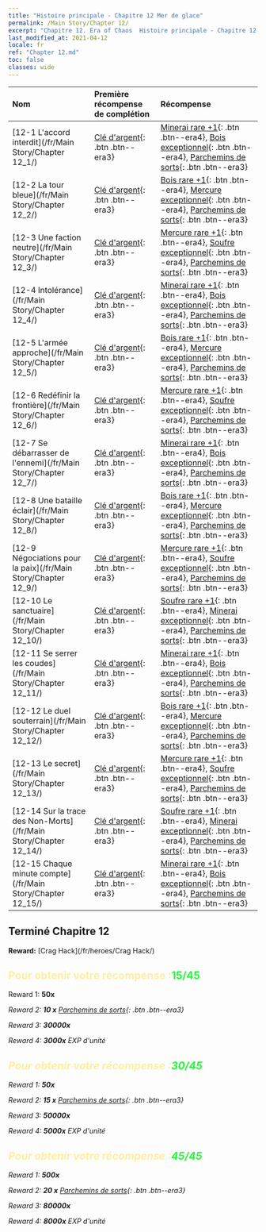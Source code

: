 ```yaml
---
title: "Histoire principale - Chapitre 12 Mer de glace"
permalink: /Main Story/Chapter 12/
excerpt: "Chapitre 12. Era of Chaos  Histoire principale - Chapitre 12. Mer de glace"
last_modified_at: 2021-04-12
locale: fr
ref: "Chapter 12.md"
toc: false
classes: wide
---
```


  | Nom |  Première récompense de complétion | Récompense |
  |:------------|:------------|:------------| 
  | [12-1 L'accord interdit](/fr/Main Story/Chapter 12_1/) | [Clé d'argent](/fr/Items/con_693/){: .btn .btn--era3} | [Minerai rare +1](/fr/Items/mat_40/){: .btn .btn--era4}, [Bois exceptionnel](/fr/Items/mat_34/){: .btn .btn--era4}, [Parchemins de sorts](/fr/Items/con_694/){: .btn .btn--era3} |
  | [12-2 La tour bleue](/fr/Main Story/Chapter 12_2/) | [Clé d'argent](/fr/Items/con_693/){: .btn .btn--era3} | [Bois rare +1](/fr/Items/mat_41/){: .btn .btn--era4}, [Mercure exceptionnel](/fr/Items/mat_35/){: .btn .btn--era4}, [Parchemins de sorts](/fr/Items/con_694/){: .btn .btn--era3} |
  | [12-3 Une faction neutre](/fr/Main Story/Chapter 12_3/) | [Clé d'argent](/fr/Items/con_693/){: .btn .btn--era3} | [Mercure rare +1](/fr/Items/mat_42/){: .btn .btn--era4}, [Soufre exceptionnel](/fr/Items/mat_36/){: .btn .btn--era4}, [Parchemins de sorts](/fr/Items/con_694/){: .btn .btn--era3} |
  | [12-4 Intolérance](/fr/Main Story/Chapter 12_4/) | [Clé d'argent](/fr/Items/con_693/){: .btn .btn--era3} | [Minerai rare +1](/fr/Items/mat_40/){: .btn .btn--era4}, [Bois exceptionnel](/fr/Items/mat_34/){: .btn .btn--era4}, [Parchemins de sorts](/fr/Items/con_694/){: .btn .btn--era3} |
  | [12-5 L'armée approche](/fr/Main Story/Chapter 12_5/) | [Clé d'argent](/fr/Items/con_693/){: .btn .btn--era3} | [Bois rare +1](/fr/Items/mat_41/){: .btn .btn--era4}, [Mercure exceptionnel](/fr/Items/mat_35/){: .btn .btn--era4}, [Parchemins de sorts](/fr/Items/con_694/){: .btn .btn--era3} |
  | [12-6 Redéfinir la frontière](/fr/Main Story/Chapter 12_6/) | [Clé d'argent](/fr/Items/con_693/){: .btn .btn--era3} | [Mercure rare +1](/fr/Items/mat_42/){: .btn .btn--era4}, [Soufre exceptionnel](/fr/Items/mat_36/){: .btn .btn--era4}, [Parchemins de sorts](/fr/Items/con_694/){: .btn .btn--era3} |
  | [12-7 Se débarrasser de l'ennemi](/fr/Main Story/Chapter 12_7/) | [Clé d'argent](/fr/Items/con_693/){: .btn .btn--era3} | [Minerai rare +1](/fr/Items/mat_40/){: .btn .btn--era4}, [Bois exceptionnel](/fr/Items/mat_34/){: .btn .btn--era4}, [Parchemins de sorts](/fr/Items/con_694/){: .btn .btn--era3} |
  | [12-8 Une bataille éclair](/fr/Main Story/Chapter 12_8/) | [Clé d'argent](/fr/Items/con_693/){: .btn .btn--era3} | [Bois rare +1](/fr/Items/mat_41/){: .btn .btn--era4}, [Mercure exceptionnel](/fr/Items/mat_35/){: .btn .btn--era4}, [Parchemins de sorts](/fr/Items/con_694/){: .btn .btn--era3} |
  | [12-9 Négociations pour la paix](/fr/Main Story/Chapter 12_9/) | [Clé d'argent](/fr/Items/con_693/){: .btn .btn--era3} | [Mercure rare +1](/fr/Items/mat_42/){: .btn .btn--era4}, [Soufre exceptionnel](/fr/Items/mat_36/){: .btn .btn--era4}, [Parchemins de sorts](/fr/Items/con_694/){: .btn .btn--era3} |
  | [12-10 Le sanctuaire](/fr/Main Story/Chapter 12_10/) | [Clé d'argent](/fr/Items/con_693/){: .btn .btn--era3} | [Soufre rare +1](/fr/Items/mat_43/){: .btn .btn--era4}, [Minerai exceptionnel](/fr/Items/mat_33/){: .btn .btn--era4}, [Parchemins de sorts](/fr/Items/con_694/){: .btn .btn--era3} |
  | [12-11 Se serrer les coudes](/fr/Main Story/Chapter 12_11/) | [Clé d'argent](/fr/Items/con_693/){: .btn .btn--era3} | [Minerai rare +1](/fr/Items/mat_40/){: .btn .btn--era4}, [Bois exceptionnel](/fr/Items/mat_34/){: .btn .btn--era4}, [Parchemins de sorts](/fr/Items/con_694/){: .btn .btn--era3} |
  | [12-12 Le duel souterrain](/fr/Main Story/Chapter 12_12/) | [Clé d'argent](/fr/Items/con_693/){: .btn .btn--era3} | [Bois rare +1](/fr/Items/mat_41/){: .btn .btn--era4}, [Mercure exceptionnel](/fr/Items/mat_35/){: .btn .btn--era4}, [Parchemins de sorts](/fr/Items/con_694/){: .btn .btn--era3} |
  | [12-13 Le secret](/fr/Main Story/Chapter 12_13/) | [Clé d'argent](/fr/Items/con_693/){: .btn .btn--era3} | [Mercure rare +1](/fr/Items/mat_42/){: .btn .btn--era4}, [Soufre exceptionnel](/fr/Items/mat_36/){: .btn .btn--era4}, [Parchemins de sorts](/fr/Items/con_694/){: .btn .btn--era3} |
  | [12-14 Sur la trace des Non-Morts](/fr/Main Story/Chapter 12_14/) | [Clé d'argent](/fr/Items/con_693/){: .btn .btn--era3} | [Soufre rare +1](/fr/Items/mat_43/){: .btn .btn--era4}, [Minerai exceptionnel](/fr/Items/mat_33/){: .btn .btn--era4}, [Parchemins de sorts](/fr/Items/con_694/){: .btn .btn--era3} |
  | [12-15 Chaque minute compte](/fr/Main Story/Chapter 12_15/) | [Clé d'argent](/fr/Items/con_693/){: .btn .btn--era3} | [Minerai rare +1](/fr/Items/mat_40/){: .btn .btn--era4}, [Bois exceptionnel](/fr/Items/mat_34/){: .btn .btn--era4}, [Parchemins de sorts](/fr/Items/con_694/){: .btn .btn--era3} |


## Terminé Chapitre 12

 **Reward:** [Crag Hack](/fr/heroes/Crag Hack/)



## <span style="color: #ffeea0">Pour obtenir votre récompense :</span><span style="color: #27f73a">15/45</span>

 Reward 1:  **50x** <i class="fas fa-gem"/>

 Reward 2: **10 x** [Parchemins de sorts](/fr/Items/con_694/){: .btn .btn--era3}

 Reward 3:  **30000x** <i class="fas fa-coins"/>

 Reward 4:  **3000x** EXP d'unité



## <span style="color: #ffeea0">Pour obtenir votre récompense :</span><span style="color: #27f73a">30/45</span>

 Reward 1:  **50x** <i class="fas fa-gem"/>

 Reward 2: **15 x** [Parchemins de sorts](/fr/Items/con_694/){: .btn .btn--era3}

 Reward 3:  **50000x** <i class="fas fa-coins"/>

 Reward 4:  **5000x** EXP d'unité



## <span style="color: #ffeea0">Pour obtenir votre récompense :</span><span style="color: #27f73a">45/45</span>

 Reward 1:  **500x** <i class="fas fa-gem"/>

 Reward 2: **20 x** [Parchemins de sorts](/fr/Items/con_694/){: .btn .btn--era3}

 Reward 3:  **80000x** <i class="fas fa-coins"/>

 Reward 4:  **8000x** EXP d'unité


